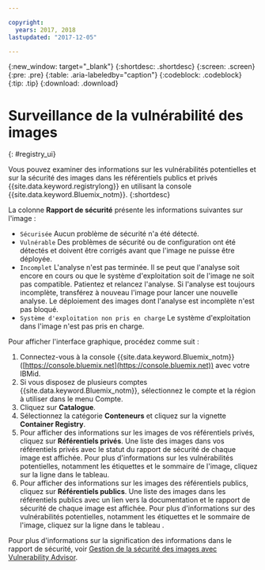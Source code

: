 ```yaml
---

copyright:
  years: 2017, 2018
lastupdated: "2017-12-05"

---
```


{:new_window: target="_blank"}
{:shortdesc: .shortdesc}
{:screen: .screen}
{:pre: .pre}
{:table: .aria-labeledby="caption"}
{:codeblock: .codeblock}
{:tip: .tip}
{:download: .download}


# Surveillance de la vulnérabilité des images
{: #registry_ui}

Vous pouvez examiner des informations sur les vulnérabilités potentielles et sur la sécurité des images dans les référentiels publics et privés {{site.data.keyword.registrylong}} en utilisant la console {{site.data.keyword.Bluemix_notm}}.
{:shortdesc}

La colonne **Rapport de sécurité** présente les informations suivantes sur l'image :
-   `Sécurisée` Aucun problème de sécurité n'a été détecté.
-   `Vulnérable` Des problèmes de sécurité ou de configuration ont été détectés et doivent être corrigés avant que l'image ne puisse être déployée.
-   `Incomplet` L'analyse n'est pas terminée. Il se peut que l'analyse soit encore en cours ou que le système d'exploitation soit de l'image ne soit pas compatible. Patientez et relancez l'analyse. Si l'analyse est toujours incomplète, transférez à nouveau l'image pour lancer une nouvelle analyse. Le déploiement
des images dont l'analyse est incomplète n'est pas bloqué.
-   `Système d'exploitation non pris en charge` Le système d'exploitation dans l'image n'est pas pris en charge.

Pour afficher l'interface graphique, procédez comme suit :

1.  Connectez-vous à la console {{site.data.keyword.Bluemix_notm}} ([https://console.bluemix.net](https://console.bluemix.net)) avec votre IBMid.
2.  Si vous disposez de plusieurs comptes {{site.data.keyword.Bluemix_notm}}, sélectionnez le compte et la région à utiliser dans le menu Compte.
3.  Cliquez sur **Catalogue**.
4.  Sélectionnez la catégorie **Conteneurs** et cliquez sur la vignette **Container Registry**.
5.  Pour afficher des informations sur les images de vos référentiels privés, cliquez sur **Référentiels privés**. Une liste des images dans vos référentiels privés avec le statut du rapport de sécurité de chaque image est affichée. Pour plus d'informations sur les vulnérabilités potentielles, notamment les étiquettes et le sommaire de l'image, cliquez sur la ligne dans le tableau.
6.  Pour afficher des informations sur les images des référentiels publics, cliquez sur **Référentiels publics**. Une liste des images dans les référentiels publics avec un lien vers la documentation et le rapport de sécurité de chaque image est affichée. Pour plus d'informations sur des vulnérabilités potentielles, notamment les étiquettes et le sommaire de l'image, cliquez sur la ligne dans le tableau .

Pour plus d'informations sur la signification des informations dans le rapport de sécurité, voir [Gestion de la sécurité des images avec Vulnerability Advisor](../va/va_index.html).
